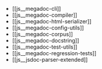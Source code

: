 - [[js__megadoc-cli]]
- [[js__megadoc-compiler]]
- [[js__megadoc-html-serializer]]
- [[js__megadoc-config-utils]]
- [[js__megadoc-corpus]]
- [[js__megadoc-docstring]]
- [[js__megadoc-test-utils]]
- [[js__megadoc-regression-tests]]
- [[js__jsdoc-parser-extended]]